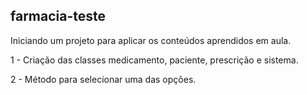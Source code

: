 ## farmacia-teste

Iniciando um projeto para aplicar os conteúdos aprendidos em aula.

1 - Criação das classes medicamento, paciente, prescrição e sistema.

2 - Método para selecionar uma das opções.